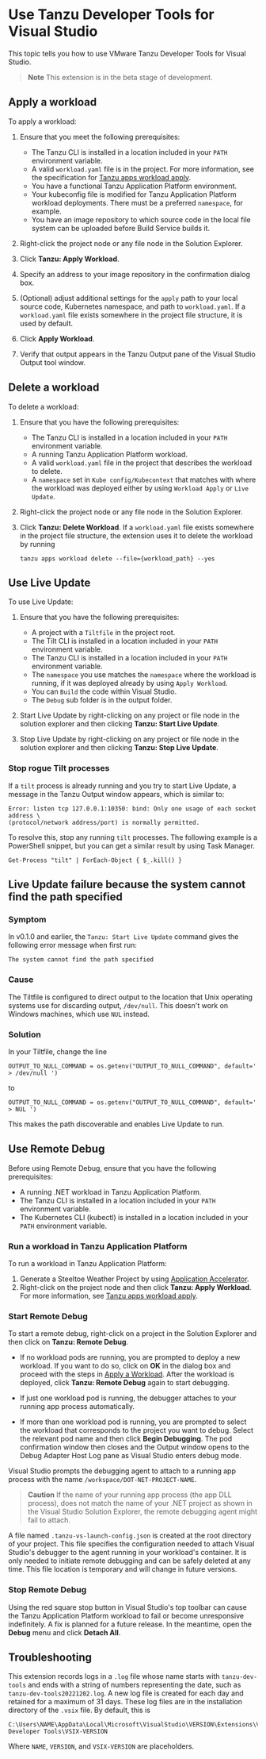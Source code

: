 # Use Tanzu Developer Tools for Visual Studio

This topic tells you how to use VMware Tanzu Developer Tools for Visual Studio.

> **Note** This extension is in the beta stage of development.

## <a id="apply-workload"></a> Apply a workload

To apply a workload:

1. Ensure that you meet the following prerequisites:

   - The Tanzu CLI is installed in a location included in your `PATH` environment variable.
   - A valid `workload.yaml` file is in the project. For more information, see the specification for
     [Tanzu apps workload apply](../cli-plugins/apps/command-reference/workload_create_update_apply.hbs.md).
   - You have a functional Tanzu Application Platform environment.
   - Your kubeconfig file is modified for Tanzu Application Platform workload deployments.
     There must be a preferred `namespace`, for example.
   - You have an image repository to which source code in the local file system can be uploaded
     before Build Service builds it.

2. Right-click the project node or any file node in the Solution Explorer.
3. Click **Tanzu: Apply Workload**.
4. Specify an address to your image repository in the confirmation dialog box.
5. (Optional) adjust additional settings for the `apply` path to your local source code, Kubernetes
   namespace, and path to `workload.yaml`.
   If a `workload.yaml` file exists somewhere in the project file structure, it is used by default.
6. Click **Apply Workload**.
7. Verify that output appears in the Tanzu Output pane of the Visual Studio Output tool window.

## <a id="delete-workload"></a> Delete a workload

To delete a workload:

1. Ensure that you have the following prerequisites:

   - The Tanzu CLI is installed in a location included in your `PATH` environment variable.
   - A running Tanzu Application Platform workload.
   - A valid `workload.yaml` file in the project that describes the workload to delete.
   - A `namespace` set in `Kube config/Kubecontext` that matches with where the workload was deployed
     either by using `Workload Apply` or `Live Update`.

1. Right-click the project node or any file node in the Solution Explorer.
1. Click **Tanzu: Delete Workload**. If a `workload.yaml` file exists somewhere in the project file
   structure, the extension uses it to delete the workload by running

   ```console
   tanzu apps workload delete --file={workload_path} --yes
   ```

## <a id="use-live-update"></a> Use Live Update

To use Live Update:

1. Ensure that you have the following prerequisites:

   - A project with a `Tiltfile` in the project root.
   - The Tilt CLI is installed in a location included in your `PATH` environment variable.
   - The Tanzu CLI is installed in a location included in your `PATH` environment variable.
   - The `namespace` you use matches the `namespace` where the workload is running, if it was
     deployed already by using `Apply Workload`.
   - You can `Build` the code within Visual Studio.
   - The `Debug` sub folder is in the output folder.

2. Start Live Update by right-clicking on any project or file node in the solution explorer and then
   clicking **Tanzu: Start Live Update**.
3. Stop Live Update by right-clicking on any project or file node in the solution explorer and then
   clicking **Tanzu: Stop Live Update**.

### <a id="stop-rogues"></a> Stop rogue Tilt processes

If a `tilt` process is already running and you try to start Live Update, a message in the Tanzu Output
window appears, which is similar to:

```console
Error: listen tcp 127.0.0.1:10350: bind: Only one usage of each socket address \
(protocol/network address/port) is normally permitted.
```

To resolve this, stop any running `tilt` processes. The following example is a PowerShell snippet,
but you can get a similar result by using Task Manager.

```console
Get-Process "tilt" | ForEach-Object { $_.kill() }
```

## <a id='lv-update-path-not-found'></a> Live Update failure because the system cannot find the path specified

### Symptom

In v0.1.0 and earlier, the `Tanzu: Start Live Update` command gives the following error message
when first run:

```console
The system cannot find the path specified
```

### Cause

The Tiltfile is configured to direct output to the location that Unix operating systems use for
discarding output, `/dev/null`. This doesn't work on Windows machines, which use `NUL` instead.

### Solution

In your Tiltfile, change the line

```text
OUTPUT_TO_NULL_COMMAND = os.getenv("OUTPUT_TO_NULL_COMMAND", default=' > /dev/null ')
```

to

```text
OUTPUT_TO_NULL_COMMAND = os.getenv("OUTPUT_TO_NULL_COMMAND", default=' > NUL ')
```

This makes the path discoverable and enables Live Update to run.

## <a id="use-remote-debug"></a> Use Remote Debug

Before using Remote Debug, ensure that you have the following prerequisites:

- A running .NET workload in Tanzu Application Platform.
- The Tanzu CLI is installed in a location included in your `PATH` environment variable.
- The Kubernetes CLI (kubectl) is installed in a location included in your `PATH` environment variable.

### <a id="run-workload"></a> Run a workload in Tanzu Application Platform

To run a workload in Tanzu Application Platform:

1. Generate a Steeltoe Weather Project by using
   [Application Accelerator](../application-accelerator/about-application-accelerator.hbs.md).
1. Right-click on the project node and then click **Tanzu: Apply Workload**.
   For more information, see
   [Tanzu apps workload apply](../cli-plugins/apps/command-reference/workload_create_update_apply.hbs.md).

### <a id="start-remote-debug"></a> Start Remote Debug

To start a remote debug, right-click on a project in the Solution Explorer and then click on
**Tanzu: Remote Debug**.

- If no workload pods are running, you are prompted to deploy a new workload.
  If you want to do so, click on **OK** in the dialog box and proceed with the steps in
  [Apply a Workload](#apply-workload).
  After the workload is deployed, click **Tanzu: Remote Debug** again to start debugging.

- If just one workload pod is running, the debugger attaches to your running app process
  automatically.

- If more than one workload pod is running, you are prompted to select the workload that corresponds
  to the project you want to debug. Select the relevant pod name and then click **Begin Debugging**.
  The pod confirmation window then closes and the Output window opens to the Debug Adapter Host Log
  pane as Visual Studio enters debug mode.

Visual Studio prompts the debugging agent to attach to a running app process with the name
`/workspace/DOT-NET-PROJECT-NAME`.

> **Caution** If the name of your running app process (the app DLL process), does not match the name
> of your .NET project as shown in the Visual Studio Solution Explorer, the remote debugging agent
> might fail to attach.

A file named `.tanzu-vs-launch-config.json` is created at the root directory of your project.
This file specifies the configuration needed to attach Visual Studio's debugger to the agent running
in your workload's container.
It is only needed to initiate remote debugging and can be safely deleted at any time.
This file location is temporary and will change in future versions.

### <a id="stop-remote-debug"></a> Stop Remote Debug

Using the red square stop button in Visual Studio's top toolbar can cause the Tanzu Application Platform
workload to fail or become unresponsive indefinitely.
A fix is planned for a future release. In the meantime, open the **Debug** menu and click **Detach All**.

## <a id="troubleshoot"></a> Troubleshooting

This extension records logs in a `.log` file whose name starts with `tanzu-dev-tools` and ends with
a string of numbers representing the date, such as `tanzu-dev-tools20221202.log`.
A new log file is created for each day and retained for a maximum of 31 days.
These log files are in the installation directory of the `.vsix` file.
By default, this is

```text
C:\Users\NAME\AppData\Local\Microsoft\VisualStudio\VERSION\Extensions\VMware\Tanzu Developer Tools\VSIX-VERSION
```

Where `NAME`, `VERSION`, and `VSIX-VERSION` are placeholders.
